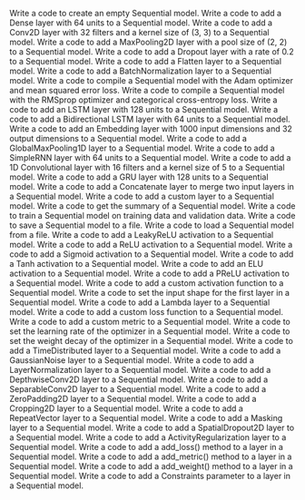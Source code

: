 Write a code to create an empty Sequential model.
Write a code to add a Dense layer with 64 units to a Sequential model.
Write a code to add a Conv2D layer with 32 filters and a kernel size of (3, 3) to a Sequential model.
Write a code to add a MaxPooling2D layer with a pool size of (2, 2) to a Sequential model.
Write a code to add a Dropout layer with a rate of 0.2 to a Sequential model.
Write a code to add a Flatten layer to a Sequential model.
Write a code to add a BatchNormalization layer to a Sequential model.
Write a code to compile a Sequential model with the Adam optimizer and mean squared error loss.
Write a code to compile a Sequential model with the RMSprop optimizer and categorical cross-entropy loss.
Write a code to add an LSTM layer with 128 units to a Sequential model.
Write a code to add a Bidirectional LSTM layer with 64 units to a Sequential model.
Write a code to add an Embedding layer with 1000 input dimensions and 32 output dimensions to a Sequential model.
Write a code to add a GlobalMaxPooling1D layer to a Sequential model.
Write a code to add a SimpleRNN layer with 64 units to a Sequential model.
Write a code to add a 1D Convolutional layer with 16 filters and a kernel size of 5 to a Sequential model.
Write a code to add a GRU layer with 128 units to a Sequential model.
Write a code to add a Concatenate layer to merge two input layers in a Sequential model.
Write a code to add a custom layer to a Sequential model.
Write a code to get the summary of a Sequential model.
Write a code to train a Sequential model on training data and validation data.
Write a code to save a Sequential model to a file.
Write a code to load a Sequential model from a file.
Write a code to add a LeakyReLU activation to a Sequential model.
Write a code to add a ReLU activation to a Sequential model.
Write a code to add a Sigmoid activation to a Sequential model.
Write a code to add a Tanh activation to a Sequential model.
Write a code to add an ELU activation to a Sequential model.
Write a code to add a PReLU activation to a Sequential model.
Write a code to add a custom activation function to a Sequential model.
Write a code to set the input shape for the first layer in a Sequential model.
Write a code to add a Lambda layer to a Sequential model.
Write a code to add a custom loss function to a Sequential model.
Write a code to add a custom metric to a Sequential model.
Write a code to set the learning rate of the optimizer in a Sequential model.
Write a code to set the weight decay of the optimizer in a Sequential model.
Write a code to add a TimeDistributed layer to a Sequential model.
Write a code to add a GaussianNoise layer to a Sequential model.
Write a code to add a LayerNormalization layer to a Sequential model.
Write a code to add a DepthwiseConv2D layer to a Sequential model.
Write a code to add a SeparableConv2D layer to a Sequential model.
Write a code to add a ZeroPadding2D layer to a Sequential model.
Write a code to add a Cropping2D layer to a Sequential model.
Write a code to add a RepeatVector layer to a Sequential model.
Write a code to add a Masking layer to a Sequential model.
Write a code to add a SpatialDropout2D layer to a Sequential model.
Write a code to add a ActivityRegularization layer to a Sequential model.
Write a code to add a add_loss() method to a layer in a Sequential model.
Write a code to add a add_metric() method to a layer in a Sequential model.
Write a code to add a add_weight() method to a layer in a Sequential model.
Write a code to add a Constraints parameter to a layer in a Sequential model.